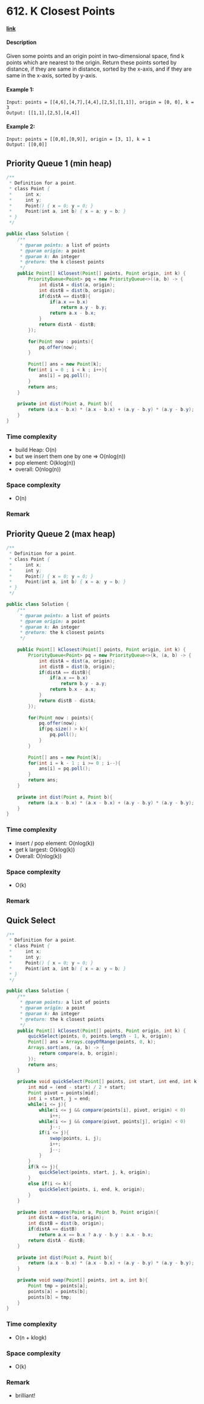 # 612. K Closest Points

#### [link](https://www.lintcode.com/problem/k-closest-points/)

#### Description
Given some points and an origin point in two-dimensional space, find k points which are nearest to the origin.
Return these points sorted by distance, if they are same in distance, sorted by the x-axis, and if they are same in the x-axis, sorted by y-axis.

#### Example 1:
```
Input: points = [[4,6],[4,7],[4,4],[2,5],[1,1]], origin = [0, 0], k = 3 
Output: [[1,1],[2,5],[4,4]]
```
#### Example 2:
```
Input: points = [[0,0],[0,9]], origin = [3, 1], k = 1
Output: [[0,0]]
```

## Priority Queue 1 (min heap)
```java
/**
 * Definition for a point.
 * class Point {
 *     int x;
 *     int y;
 *     Point() { x = 0; y = 0; }
 *     Point(int a, int b) { x = a; y = b; }
 * }
 */

public class Solution {
    /**
     * @param points: a list of points
     * @param origin: a point
     * @param k: An integer
     * @return: the k closest points
     */
    public Point[] kClosest(Point[] points, Point origin, int k) {
        PriorityQueue<Point> pq = new PriorityQueue<>((a, b) -> {
            int distA = dist(a, origin);
            int distB = dist(b, origin);
            if(distA == distB){
                if(a.x == b.x)
                    return a.y - b.y;
                return a.x - b.x;
            }
            return distA - distB;
        });
        
        for(Point now : points){
            pq.offer(now);
        }
        
        Point[] ans = new Point[k];
        for(int i = 0 ; i < k ; i++){
            ans[i] = pq.poll();
        }
        return ans;
    }
    
    private int dist(Point a, Point b){
        return (a.x - b.x) * (a.x - b.x) + (a.y - b.y) * (a.y - b.y);
    }
}
```
### Time complexity
* build Heap: O(n)
* but we insert them one by one => O(nlog(n))
* pop element: O(klog(n))
* overall: O(nlog(n))
### Space complexity
* O(n)
### Remark

## Priority Queue 2 (max heap)
```java
/**
 * Definition for a point.
 * class Point {
 *     int x;
 *     int y;
 *     Point() { x = 0; y = 0; }
 *     Point(int a, int b) { x = a; y = b; }
 * }
 */

public class Solution {
    /**
     * @param points: a list of points
     * @param origin: a point
     * @param k: An integer
     * @return: the k closest points
     */
     
    public Point[] kClosest(Point[] points, Point origin, int k) {
        PriorityQueue<Point> pq = new PriorityQueue<>(k, (a, b) -> {
            int distA = dist(a, origin);
            int distB = dist(b, origin);
            if(distA == distB){
                if(a.x == b.x)
                    return b.y - a.y;
                return b.x - a.x;
            }
            return distB - distA;
        });
        
        for(Point now : points){
            pq.offer(now);
            if(pq.size() > k){
                pq.poll();
            }
        }
        
        Point[] ans = new Point[k];
        for(int i = k - 1 ; i >= 0 ; i--){
            ans[i] = pq.poll();
        }
        return ans;
    }
    
    private int dist(Point a, Point b){
        return (a.x - b.x) * (a.x - b.x) + (a.y - b.y) * (a.y - b.y);
    }
}
```
### Time complexity
* insert / pop element: O(nlog(k))
* get k largest: O(klog(k))
* Overall: O(nlog(k))
### Space complexity
* O(k)
### Remark

## Quick Select
```java
/**
 * Definition for a point.
 * class Point {
 *     int x;
 *     int y;
 *     Point() { x = 0; y = 0; }
 *     Point(int a, int b) { x = a; y = b; }
 * }
 */

public class Solution {
    /**
     * @param points: a list of points
     * @param origin: a point
     * @param k: An integer
     * @return: the k closest points
     */
    public Point[] kClosest(Point[] points, Point origin, int k) {
        quickSelect(points, 0, points.length - 1, k, origin);
        Point[] ans = Arrays.copyOfRange(points, 0, k);
        Arrays.sort(ans, (a, b) -> {
            return compare(a, b, origin);
        });
        return ans;
    }
    
    private void quickSelect(Point[] points, int start, int end, int k, Point origin){
        int mid = (end - start) / 2 + start;
        Point pivot = points[mid];
        int i = start, j = end;
        while(i <= j){
            while(i <= j && compare(points[i], pivot, origin) < 0)
                i++;
            while(i <= j && compare(pivot, points[j], origin) < 0)
                j--;
            if(i <= j){
                swap(points, i, j);
                i++;
                j--;
            }
        }
        if(k <= j){
            quickSelect(points, start, j, k, origin);
        }
        else if(i <= k){
            quickSelect(points, i, end, k, origin);
        }
    }
    
    private int compare(Point a, Point b, Point origin){
        int distA = dist(a, origin);
        int distB = dist(b, origin);
        if(distA == distB)
            return a.x == b.x ? a.y - b.y : a.x - b.x; 
        return distA - distB;
    }
    
    private int dist(Point a, Point b){
        return (a.x - b.x) * (a.x - b.x) + (a.y - b.y) * (a.y - b.y);
    }
    
    private void swap(Point[] points, int a, int b){
        Point tmp = points[a];
        points[a] = points[b];
        points[b] = tmp;
    }
}
```
### Time complexity
* O(n + klogk)
### Space complexity
* O(k)
### Remark
* brilliant!